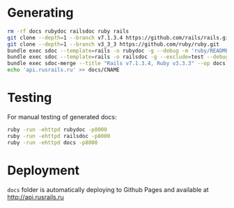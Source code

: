 # Generating

```bash
rm -rf docs rubydoc railsdoc ruby rails
git clone --depth=1 --branch v7.1.3.4 https://github.com/rails/rails.git
git clone --depth=1 --branch v3_3_3 https://github.com/ruby/ruby.git
bundle exec sdoc --template=rails -o rubydoc -g --debug -m 'ruby/README.md' ruby
bundle exec sdoc --template=rails -o railsdoc -g --exclude=test --debug -m "rails/README.md" rails
bundle exec sdoc-merge --title "Rails v7.1.3.4, Ruby v3.3.3" --op docs --names "rails, ruby" railsdoc rubydoc
echo 'api.rusrails.ru' >> docs/CNAME
```

# Testing

For manual testing of generated docs:

```bash
ruby -run -ehttpd rubydoc -p8000
ruby -run -ehttpd railsdoc -p8000
ruby -run -ehttpd docs -p8000
```

# Deployment

`docs` folder is automatically deploying to Github Pages and available at http://api.rusrails.ru
